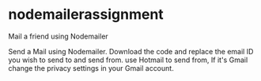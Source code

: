 # nodemailerassignment
Mail a friend using Nodemailer

Send a Mail using Nodemailer. Download the code and replace the email ID you wish to send to and send from. use Hotmail to send from, If it's Gmail change the privacy settings in your Gmail account.
